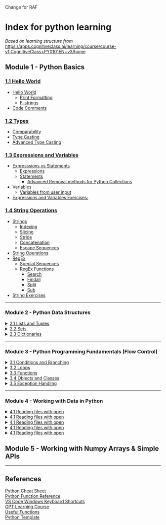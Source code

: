 Change for RAF

# Index for python learning
*Based on learning structure from*  
https://apps.cognitiveclass.ai/learning/course/course-v1:CognitiveClass+PY0101EN+v3/home

## Module 1 - Python Basics
### [1.1 Hello World](/1_python_basics/1.1_hello_world.md)  
- [Hello World](/1_python_basics/1.1_hello_world.md#hello-world)
  - [Print Formatting](/1_python_basics/1.1_hello_world.md#print-formatting)
  - [F-strings](/1_python_basics/1.1_hello_world.md#f-strings)  
- [Code Comments](/1_python_basics/1.1_hello_world.md#code-comments)

### [1.2 Types](/1_python_basics/1.2_types.md)
 - [Comparability](/1_python_basics/1.2_types.md#comparability)  
 - [Type Casting](/1_python_basics/1.2_types.md#type-casting)  
 - [Advanced Type Casting](/1_python_basics/1.2_types.md#advanced-type-casting)


### [1.3 Expressions and Variables](/1_python_basics/1.3_expressions_and_variables.md)

- [Expresssions vs Statements](/1_python_basics/1.3_expressions_and_variables.md#expresssions-vs-statements)
  - [Expressions](/1_python_basics/1.3_expressions_and_variables.md#expressions)
  - [Statements](/1_python_basics/1.3_expressions_and_variables.md#statements)
    - [Advanced Removal methods for Python Collections](/1_python_basics/1.3_expressions_and_variables.md#advanced-removal-methods-for-python-collections)
- [Variables](/1_python_basics/1.3_expressions_and_variables.md#variables)
  - [Variables from user input](/1_python_basics/1.3_expressions_and_variables.md#variables-from-user-input)
- [Expressions and Variables Exercises:](/1_python_basics/1.3_expressions_and_variables.md#expressions-and-variables-exercises)

### [1.4 String Operations](/1_python_basics/1.4_string_operations.md)

- [Strings](/1_python_basics/1.4_string_operations.md#strings)
  - [Indexing](/1_python_basics/1.4_string_operations.md#indexing)
  - [Slicing](/1_python_basics/1.4_string_operations.md#slicing)
  - [Stride](/1_python_basics/1.4_string_operations.md#stride)
  - [Concatenation](/1_python_basics/1.4_string_operations.md#concatenation)
  - [Escape Sequences](/1_python_basics/1.4_string_operations.md#escape-sequences)
- [String Operations](/1_python_basics/1.4_string_operations.md#string-operations)
- [RegEx](/1_python_basics/1.4_string_operations.md#regex)
  - [Special Sequences](/1_python_basics/1.4_string_operations.md#special-sequences)
  - [RegEx Functions](/1_python_basics/1.4_string_operations.md#regex-functions)
    - [Search](/1_python_basics/1.4_string_operations.md#search)
    - [Findall](/1_python_basics/1.4_string_operations.md#findall)
    - [Split](/1_python_basics/1.4_string_operations.md#split)
    - [Sub](/1_python_basics/1.4_string_operations.md#sub)
- [String Exercises](/1_python_basics/1.4_string_operations.md#string-exercises)

</details>

___
### Module 2 - Python Data Structures
<details><summary><a href="\2 Python Data Structures\2.1 Lists and Tuples.md">2.1 Lists and Tuples</a></summary>

- [Lists and Tuples](/2%20Python%20Data%20Structures/2.1%20Lists%20and%20Tuples.md#lists-and-tuples)
- [Tuples](/2%20Python%20Data%20Structures/2.1%20Lists%20and%20Tuples.md#tuples)
  - [Types](/2%20Python%20Data%20Structures/2.1%20Lists%20and%20Tuples.md#types)
  - [Indexing](/2%20Python%20Data%20Structures/2.1%20Lists%20and%20Tuples.md#indexing)
  - [Slicing](/2%20Python%20Data%20Structures/2.1%20Lists%20and%20Tuples.md#slicing)
  - [Stride](/2%20Python%20Data%20Structures/2.1%20Lists%20and%20Tuples.md#stride)
  - [Concatenation and immutability](/2%20Python%20Data%20Structures/2.1%20Lists%20and%20Tuples.md#concatenation-and-immutability)
  - [Tuple Sorting](/2%20Python%20Data%20Structures/2.1%20Lists%20and%20Tuples.md#tuple-sorting)
    - [Functions and Methods:](/2%20Python%20Data%20Structures/2.1%20Lists%20and%20Tuples.md#functions-and-methods)
  - [Nesting](/2%20Python%20Data%20Structures/2.1%20Lists%20and%20Tuples.md#nesting)
- [Tuple Exercises](/2%20Python%20Data%20Structures/2.1%20Lists%20and%20Tuples.md#tuple-exercises)
- [Lists](/2%20Python%20Data%20Structures/2.1%20Lists%20and%20Tuples.md#lists)
  - [Mutability,](/2%20Python%20Data%20Structures/2.1%20Lists%20and%20Tuples.md#mutability)
    - [Return vs Modify](/2%20Python%20Data%20Structures/2.1%20Lists%20and%20Tuples.md#return-vs-modify)
- [List Operations](/2%20Python%20Data%20Structures/2.1%20Lists%20and%20Tuples.md#list-operations)
  - [List Modification](/2%20Python%20Data%20Structures/2.1%20Lists%20and%20Tuples.md#list-modification)
  - [List Sorting](/2%20Python%20Data%20Structures/2.1%20Lists%20and%20Tuples.md#list-sorting)
  - [Append](/2%20Python%20Data%20Structures/2.1%20Lists%20and%20Tuples.md#append)
  - [Extend](/2%20Python%20Data%20Structures/2.1%20Lists%20and%20Tuples.md#extend)
  - [Removal Methods](/2%20Python%20Data%20Structures/2.1%20Lists%20and%20Tuples.md#removal-methods)
    - [Delete](/2%20Python%20Data%20Structures/2.1%20Lists%20and%20Tuples.md#delete)
    - [Remove](/2%20Python%20Data%20Structures/2.1%20Lists%20and%20Tuples.md#remove)
    - [Pop](/2%20Python%20Data%20Structures/2.1%20Lists%20and%20Tuples.md#pop)
    - [Clear](/2%20Python%20Data%20Structures/2.1%20Lists%20and%20Tuples.md#clear)
  - [Aliasing and Cloning](/2%20Python%20Data%20Structures/2.1%20Lists%20and%20Tuples.md#aliasing-and-cloning)
    - [Aliasing](/2%20Python%20Data%20Structures/2.1%20Lists%20and%20Tuples.md#aliasing)
    - [Cloning](/2%20Python%20Data%20Structures/2.1%20Lists%20and%20Tuples.md#cloning)
- [List Exercises](/2%20Python%20Data%20Structures/2.1%20Lists%20and%20Tuples.md#list-exercises)

</details>

<details><summary><a href="\2 Python Data Structures\2.2 Sets.md">2.2 Sets</a></summary>

- [Sets](2%20Python%20Data%20Structures/2.2%20Sets.md#sets)
- [Set Operations](2%20Python%20Data%20Structures/2.2%20Sets.md#set-operations)
  - [Add and Update](2%20Python%20Data%20Structures/2.2%20Sets.md#add-and-update)
  - [Removal Methods](2%20Python%20Data%20Structures/2.2%20Sets.md#removal-methods)
    - [Remove](2%20Python%20Data%20Structures/2.2%20Sets.md#remove)
    - [Pop](2%20Python%20Data%20Structures/2.2%20Sets.md#pop)
    - [Clear](2%20Python%20Data%20Structures/2.2%20Sets.md#clear)
    - [Discard](2%20Python%20Data%20Structures/2.2%20Sets.md#discard)
    - [Difference update](2%20Python%20Data%20Structures/2.2%20Sets.md#difference-update)
  - [In](2%20Python%20Data%20Structures/2.2%20Sets.md#in)
- [Set Logic Operations](2%20Python%20Data%20Structures/2.2%20Sets.md#set-logic-operations)
  - [Intersection](2%20Python%20Data%20Structures/2.2%20Sets.md#intersection)
  - [Difference](2%20Python%20Data%20Structures/2.2%20Sets.md#difference)
  - [Union](2%20Python%20Data%20Structures/2.2%20Sets.md#union)
  - [Subset and Superset](2%20Python%20Data%20Structures/2.2%20Sets.md#subset-and-superset)
- [List Exercises](2%20Python%20Data%20Structures/2.2%20Sets.md#list-exercises)

</details>

<details><summary><a href="\2 Python Data Structures\2.3 Dictionaries.md">2.3 Dictionaries</a></summary>

- [Dictionaries](/2%20Python%20Data%20Structures/2.3%20Dictionaries.md#dictionaries)
- [Dictionary Operations](/2%20Python%20Data%20Structures/2.3%20Dictionaries.md#dictionary-operations)
  - [Retrieve Values](/2%20Python%20Data%20Structures/2.3%20Dictionaries.md#retrieve-values)
  - [Retrieve Keys](/2%20Python%20Data%20Structures/2.3%20Dictionaries.md#retrieve-keys)
  - [In](/2%20Python%20Data%20Structures/2.3%20Dictionaries.md#in)
  - [Add Keys and Values](/2%20Python%20Data%20Structures/2.3%20Dictionaries.md#add-keys-and-values)
    - [Direct Assignment](/2%20Python%20Data%20Structures/2.3%20Dictionaries.md#direct-assignment)
    - [Append](/2%20Python%20Data%20Structures/2.3%20Dictionaries.md#append)
    - [Extend](/2%20Python%20Data%20Structures/2.3%20Dictionaries.md#extend)
    - [Update](/2%20Python%20Data%20Structures/2.3%20Dictionaries.md#update)
  - [Removal Methods](/2%20Python%20Data%20Structures/2.3%20Dictionaries.md#removal-methods)
    - [Delete](/2%20Python%20Data%20Structures/2.3%20Dictionaries.md#delete)
    - [Pop](/2%20Python%20Data%20Structures/2.3%20Dictionaries.md#pop)
    - [Clear](/2%20Python%20Data%20Structures/2.3%20Dictionaries.md#clear)
- [Dictionary Exercises](/2%20Python%20Data%20Structures/2.3%20Dictionaries.md#dictionary-exercises)

</details>

___
### Module 3 - Python Programming Fundamentals (Flow Control)
<details><summary><a href="3 Flow Control\3.1 Conditions and Branching.md\">3.1 Conditions and Branching</a></summary>

- [Conditions and Branching](/3%20Flow%20Control/3.1%20Conditions%20and%20Branching.md#conditions-and-branching)
  - [Condition Statements](/3%20Flow%20Control/3.1%20Conditions%20and%20Branching.md#condition-statements)
    - [Comparison Operators](/3%20Flow%20Control/3.1%20Conditions%20and%20Branching.md#comparison-operators)
  - [Branching](/3%20Flow%20Control/3.1%20Conditions%20and%20Branching.md#branching)
  - [Logical Operators](/3%20Flow%20Control/3.1%20Conditions%20and%20Branching.md#logical-operators)
- [Condition Statement Exercises](/3%20Flow%20Control/3.1%20Conditions%20and%20Branching.md#condition-statement-exercises)
</details>
 
<details><summary><a href="\3 Flow Control\3.2 Loops.md">3.2 Loops</a></summary>

- [Range](/3%20Flow%20Control/3.2%20Loops.md#range)
- [Loops in Python](/3%20Flow%20Control/3.2%20Loops.md#loops-in-python)
  - [For Loops](/3%20Flow%20Control/3.2%20Loops.md#for-loops)
    - [Basic Syntax](/3%20Flow%20Control/3.2%20Loops.md#basic-syntax)
    - [Iteration](/3%20Flow%20Control/3.2%20Loops.md#iteration)
    - [Enumerating Lists](/3%20Flow%20Control/3.2%20Loops.md#enumerating-lists)
  - [While Loops](/3%20Flow%20Control/3.2%20Loops.md#while-loops)
    - [Basic Syntax](/3%20Flow%20Control/3.2%20Loops.md#basic-syntax-1)
    - [Breaking Loops](/3%20Flow%20Control/3.2%20Loops.md#breaking-loops)
- [Loop Exercises](/3%20Flow%20Control/3.2%20Loops.md#loop-exercises)
</details>
 
<details><summary><a href="\3 Flow Control\3.3 Functions.md">3.3 Functions</a></summary>

- [Functions](/3%20Flow%20Control/3.3%20Functions.md#functions)
  - [Pre-defined functions](/3%20Flow%20Control/3.3%20Functions.md#pre-defined-functions)
  - [User Defined Functions](/3%20Flow%20Control/3.3%20Functions.md#user-defined-functions)
- [Variables](/3%20Flow%20Control/3.3%20Functions.md#variables)
  - [Default Arguments](/3%20Flow%20Control/3.3%20Functions.md#default-arguments)
- [Collections and Functions](/3%20Flow%20Control/3.3%20Functions.md#collections-and-functions)
- [Conditionals and Loops in Functions](/3%20Flow%20Control/3.3%20Functions.md#conditionals-and-loops-in-functions)
- [String Comparison in Functions:](/3%20Flow%20Control/3.3%20Functions.md#string-comparison-in-functions)
- [Function Exercises](/3%20Flow%20Control/3.3%20Functions.md#function-exercises)
</details>

<details><summary><a href="\3 Flow Control\3.4 Objects and Classes.md">3.4 Objects and Classes</a></summary>

- [Classes and Objects in Python](/3%20Flow%20Control/3.4%20Objects%20and%20Classes.md#classes-and-objects-in-python)
  - [Creating a class](/3%20Flow%20Control/3.4%20Objects%20and%20Classes.md#creating-a-class)
  - [Instances of a Class - Objects and Attributes](/3%20Flow%20Control/3.4%20Objects%20and%20Classes.md#instances-of-a-class---objects-and-attributes)
  - [Methods](/3%20Flow%20Control/3.4%20Objects%20and%20Classes.md#methods)
- [Class Excercises](/3%20Flow%20Control/3.4%20Objects%20and%20Classes.md#class-excercises)
</details>

<details><summary><a href="\3 Flow Control\3.5 Exception Handling.md">3.5 Exception Handling</a></summary>

- [Exception Handling](/3%20Flow%20Control/3.5%20Exception%20Handling.md#exception-handling)
  - [Try Except](/3%20Flow%20Control/3.5%20Exception%20Handling.md#try-except)
  - [Try Except Specific](/3%20Flow%20Control/3.5%20Exception%20Handling.md#try-except-specific)
  - [Try Except Else and Finally](/3%20Flow%20Control/3.5%20Exception%20Handling.md#try-except-else-and-finally)
- [Exception Handling Exercises](/3%20Flow%20Control/3.5%20Exception%20Handling.md#exception-handling-exercises)
  - [Custom Exception Classes](/3%20Flow%20Control/3.5%20Exception%20Handling.md#custom-exception-classes)
  - [Logging Exceptions](/3%20Flow%20Control/3.5%20Exception%20Handling.md#logging-exceptions)

</details>

___
### Module 4 - Working with Data in Python
<details><summary><a href="\4 Working with Data in Python\4.1 Reading files with open.md">4.1 Reading files with open</a></summary>

- [Reading Files](/4%20Working%20with%20Data%20in%20Python/4.1%20Reading%20files%20with%20open.md#reading-files)
  - [Reading With with open()](/4%20Working%20with%20Data%20in%20Python/4.1%20Reading%20files%20with%20open.md#reading-with-with-open)
  - [Reading Partial File Content](/4%20Working%20with%20Data%20in%20Python/4.1%20Reading%20files%20with%20open.md#reading-partial-file-content)
  - [Read Lines With Loop](/4%20Working%20with%20Data%20in%20Python/4.1%20Reading%20files%20with%20open.md#read-lines-with-loop)
- [File Reading Exercises](/4%20Working%20with%20Data%20in%20Python/4.1%20Reading%20files%20with%20open.md#file-reading-exercises)

</details>




<details><summary><a href="\4 Working with Data in Python\4.1 Reading files with open.md">4.1 Reading files with open</a></summary>

Subsections here

</details>

<details><summary><a href="\4 Working with Data in Python\4.1 Reading files with open.md">4.1 Reading files with open</a></summary>

Subsections here

</details>

<details><summary><a href="\4 Working with Data in Python\4.1 Reading files with open.md">4.1 Reading files with open</a></summary>

Subsections here

</details>

<details><summary><a href="\4 Working with Data in Python\4.1 Reading files with open.md">4.1 Reading files with open</a></summary>

Subsections here

</details>


## Module 5 - Working with Numpy Arrays & Simple APIs

___
## References
<a href="/References/Python Cheat Sheet.pdf">Python Cheat Sheet</a>  
<a href="/References/Python Function Reference.pdf">Python Function Reference</a>  
<a href="/References/VS Code Windows Keyboard Shortcuts.pdf">VS Code Windows Keyboard Shortcuts</a>  
<a href="/References/Learning Python with ChatGPT.md">GPT Learning Course</a>  
<a href="/References/Useful Functions.py">Useful Functions</a>  
<a href="/References/Template.py">Python Template</a>  
